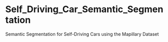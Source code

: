 # Self_Driving_Car_Semantic_Segmentation
Semantic Segmentation for Self-Driving Cars using the Mapillary Dataset
